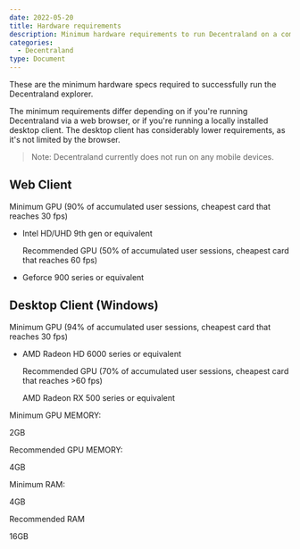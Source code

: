 ```yaml
---
date: 2022-05-20
title: Hardware requirements
description: Minimum hardware requirements to run Decentraland on a computer.
categories:
  - Decentraland
type: Document
---
```


These are the minimum hardware specs required to successfully run the Decentraland explorer.

The minimum requirements differ depending on if you're running Decentraland via a web browser, or if you're running a locally installed desktop client. The desktop client has considerably lower requirements, as it's not limited by the browser.  

> Note: Decentraland currently does not run on any mobile devices.

## Web Client

Minimum GPU (90% of accumulated user sessions, cheapest card that reaches 30 fps)

- Intel HD/UHD 9th gen or equivalent

	Recommended GPU (50% of accumulated user sessions, cheapest card that reaches 60 fps)

- Geforce 900 series or equivalent

## Desktop Client (Windows)

Minimum GPU (94% of accumulated user sessions, cheapest card that reaches 30 fps)

- AMD Radeon HD 6000 series or equivalent

	Recommended GPU (70% of accumulated user sessions, cheapest card that reaches >60 fps)

	 AMD Radeon RX 500 series or equivalent

Minimum GPU MEMORY:

2GB

Recommended GPU MEMORY:

4GB

Minimum RAM:

4GB

Recommended RAM

16GB